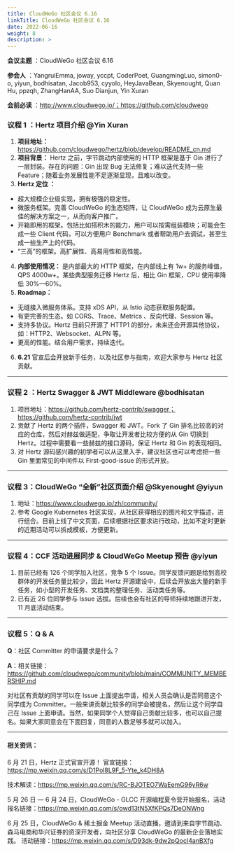 ```yaml
---
title: CloudWeGo 社区会议 6.16
linkTitle: CloudWeGo 社区会议 6.16
date: 2022-06-16
weight: 8
description: >
---
```


**会议主题** ：CloudWeGo 社区会议 6.16

**参会人** ：YangruiEmma, joway, yccpt, CoderPoet, GuangmingLuo, simon0-o, yiyun, bodhisatan, Jacob953, cyyolo, HeyJavaBean, Skyenought, Quan Hu, ppzqh, ZhangHanAA, Suo Dianjun, Yin Xuran

**会前必读** ：http://www.cloudwego.io/；https://github.com/cloudwego

### 议程 1 ：Hertz 项目介绍 @Yin Xuran

1. **项目地址：** https://github.com/cloudwego/hertz/blob/develop/README_cn.md
2. **项目背景：** Hertz 之前，字节跳动内部使用的 HTTP 框架是基于 Gin 进行了一层封装。存在的问题：Gin 出现 Bug 无法修复；难以迭代支持一些 Feature；随着业务发展性能不足逐渐显现，且难以改变。
3. **Hertz 定位 ：**

* 超大规模企业级实现，拥有极强的稳定性。
* 微服务框架。完善 CloudWeGo 的生态矩阵，让 CloudWeGo 成为云原生最佳的解决方案之一，从而向客户推广。
* 开箱即用的框架。包括比如搭积木的能力，用户可以按需组装模块；可能会生成一些 Client 代码，可以方便用户 Benchmark 或者帮助用户去调试，甚至生成一些生产上的代码。
* “三高”的框架。高扩展性、高易用性和高性能。

4. **内部使用情况：** 是内部最大的 HTTP 框架，在内部线上有 1w+ 的服务峰值，QPS 4000w+。某些典型服务迁移 Hertz 后，相比 Gin 框架，CPU 使用率降低 30%—60%。
5. **Roadmap：**

* 无缝接入微服务体系。支持 xDS API，从 Istio 动态获取服务配置。
* 有更完善的生态。如 CORS、Trace、Metrics 、反向代理、Session 等。
* 支持多协议。Hertz 目前只开源了 HTTP1 的部分，未来还会开源其他协议，如：HTTP2、Websocket、ALPN 等。
* 更高的性能。结合用户需求，持续迭代。

6. **6.21** 官宣后会开放新手任务，以及社区参与指南，欢迎大家参与 Hertz 社区贡献。

---

### 议程 2 ：Hertz Swagger & JWT Middleware @bodhisatan

1. 项目地址：https://github.com/hertz-contrib/swagger；https://github.com/hertz-contrib/jwt
2. 贡献了 Hertz 的两个插件，Swagger 和 JWT。Fork 了 Gin 排名比较高的对应的仓库，然后对赫兹做适配，争取让开发者比较方便的从 Gin 切换到 Hertz。过程中需要看一些赫兹的接口源码，保证 Hertz 和 Gin 的表现相同。
3. 对 Hertz 源码感兴趣的初学者可以从这里入手，建议社区也可以考虑把一些 Gin 里面常见的中间件以  First-good-issue 的形式开放。

---

### 议程 3：CloudWeGo “全新”社区页面介绍 @Skyenought @yiyun

1. 地址：https://www.cloudwego.io/zh/community/
2. 参考 Google Kubernetes 社区实现，从社区获得相应的图片和文字描述，进行组合。目前上线了中文页面，后续根据社区要求进行改动，比如不定时更新的近期活动可以拆成模板，方便更新。

---

### 议程 4：CCF 活动进展同步 & CloudWeGo Meetup 预告 @yiyun

1. 目前已经有 126 个同学加入社区，竞争 5 个 Issue。同学反馈问题是给到高校群体的开发任务量比较少，因此 Hertz 开源建设中，后续会开放出大量的新手任务，如小型的开发任务、文档类的整理任务、活动类任务等。
2. 已有近 26 位同学参与 Issue 选拔。后续也会有社区的导师持续地跟进开发，11 月底活动结束。

---

### 议程 5：Q & A

**Q**：社区 Committer 的申请要求是什么？

**A**：相关链接：https://github.com/cloudwego/community/blob/main/COMMUNITY_MEMBERSHIP.md

对社区有贡献的同学可以在 Issue 上面提出申请，相关人员会确认是否同意这个同学成为 Committer。一般来讲贡献比较多的同学会被提名，然后让这个同学自己在 Issue 上面申请。当然，如果同学个人觉得自己贡献比较多，也可以自己提名。如果大家同意会在下面回复，同意的人数足够多就可以加入。

---

#### 相关资讯：

6 月 21 日，Hertz 正式官宣开源！
官宣链接：https://mp.weixin.qq.com/s/D1Pol8L9F_5-Yte_k4DH8A

技术解读：https://mp.weixin.qq.com/s/RC-BJOTEO7WaEemG96yR6w

5 月 26 日 — 6 月 24 日，CloudWeGo - GLCC 开源编程夏令营开始报名，活动报名链接：https://mp.weixin.qq.com/s/owd13tN5XfKPQs7DeONWng

6 月 25 日，CloudWeGo & 稀土掘金 Meetup 活动直播，邀请到来自字节跳动、森马电商和华兴证券的资深开发者，向社区分享 CloudWeGo 的最新企业落地实践。
活动链接：https://mp.weixin.qq.com/s/D93dk-9dw2pQocI4anBXfg

